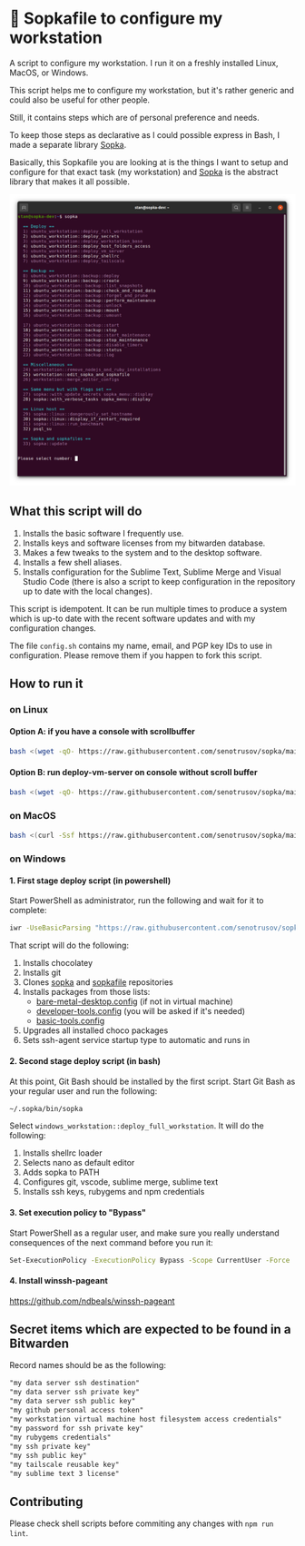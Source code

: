 <!--
Copyright 2012-2022 Stanislav Senotrusov <stan@senotrusov.com>

Licensed under the Apache License, Version 2.0 (the "License");
you may not use this file except in compliance with the License.
You may obtain a copy of the License at

    http://www.apache.org/licenses/LICENSE-2.0

Unless required by applicable law or agreed to in writing, software
distributed under the License is distributed on an "AS IS" BASIS,
WITHOUT WARRANTIES OR CONDITIONS OF ANY KIND, either express or implied.
See the License for the specific language governing permissions and
limitations under the License.
-->
# 🚞 Sopkafile to configure my workstation

A script to configure my workstation. I run it on a freshly installed Linux, MacOS, or Windows.

This script helps me to configure my workstation, but it's rather generic and could also be useful for other people.

Still, it contains steps which are of personal preference and needs.

To keep those steps as declarative as I could possible express in Bash, I made a separate library [Sopka](https://github.com/senotrusov/sopka).

Basically, this Sopkafile you are looking at is the things I want to setup and configure for that exact task (my workstation) and [Sopka](https://github.com/senotrusov/sopka) is the abstract library that makes it all possible.

![Sopka menu screenshot](docs/sopka-menu-screenshot-small.png)

## What this script will do

1. Installs the basic software I frequently use.
2. Installs keys and software licenses from my bitwarden database.
3. Makes a few tweaks to the system and to the desktop software.
4. Installs a few shell aliases.
5. Installs configuration for the Sublime Text, Sublime Merge and Visual Studio Code (there is also a script to keep configuration in the repository up to date with the local changes).

This script is idempotent. It can be run multiple times to produce a system which is up-to date with the recent software updates and with my configuration changes.

The file ``config.sh`` contains my name, email, and PGP key IDs to use in configuration. Please remove them if you happen to fork this script.

## How to run it

### on Linux

#### Option A: if you have a console with scrollbuffer

```sh
bash <(wget -qO- https://raw.githubusercontent.com/senotrusov/sopka/main/deploy.sh) add senotrusov/sopkafile run
```

#### Option B: run deploy-vm-server on console without scroll buffer

```sh
bash <(wget -qO- https://raw.githubusercontent.com/senotrusov/sopka/main/deploy.sh) add senotrusov/sopkafile run ubuntu_workstation::deploy_vm_server 2>&1 | tee -a deploy-vm-server.log
```

### on MacOS

```sh
bash <(curl -Ssf https://raw.githubusercontent.com/senotrusov/sopka/main/deploy.sh) add senotrusov/sopkafile run
```

### on Windows

#### 1. First stage deploy script (in powershell)

Start PowerShell as administrator, run the following and wait for it to complete:

```sh
iwr -UseBasicParsing "https://raw.githubusercontent.com/senotrusov/sopkafile/main/deploy.ps1" | iex
```

That script will do the following:

1. Installs chocolatey
2. Installs git
3. Clones [sopka](https://github.com/senotrusov/sopka) and [sopkafile](https://github.com/senotrusov/sopkafile) repositories
4. Installs packages from those lists:
    * [bare-metal-desktop.config](lib/choco/bare-metal-desktop.config) (if not in virtual machine)
    * [developer-tools.config](lib/choco/developer-tools.config) (you will be asked if it's needed)
    * [basic-tools.config](lib/choco/basic-tools.config)
7. Upgrades all installed choco packages
8. Sets ssh-agent service startup type to automatic and runs in

#### 2. Second stage deploy script (in bash)

At this point, Git Bash should be installed by the first script. Start Git Bash as your regular user and run the following:

```sh
~/.sopka/bin/sopka
```

Select ``windows_workstation::deploy_full_workstation``. It will do the following:

1. Installs shellrc loader
2. Selects nano as default editor
3. Adds sopka to PATH
4. Configures git, vscode, sublime merge, sublime text
5. Installs ssh keys, rubygems and npm credentials

#### 3. Set execution policy to "Bypass"

Start PowerShell as a regular user, and make sure you really understand consequences of the next command before you run it:

```sh
Set-ExecutionPolicy -ExecutionPolicy Bypass -Scope CurrentUser -Force
```

#### 4. Install winssh-pageant

https://github.com/ndbeals/winssh-pageant

## Secret items which are expected to be found in a Bitwarden

Record names should be as the following:

```
"my data server ssh destination"
"my data server ssh private key"
"my data server ssh public key"
"my github personal access token"
"my workstation virtual machine host filesystem access credentials"
"my password for ssh private key"
"my rubygems credentials"
"my ssh private key"
"my ssh public key"
"my tailscale reusable key"
"my sublime text 3 license"
```

## Contributing

Please check shell scripts before commiting any changes with `npm run lint`.
